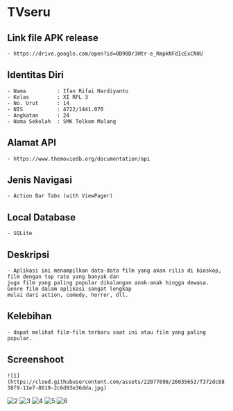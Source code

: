 # TVseru
## Link file APK release
    - https://drive.google.com/open?id=0B90Dr3Htr-e_RmpkNFdIcExCN0U
## Identitas Diri
    - Nama          : Ifan Rifai Hardiyanto
    - Kelas         : XI RPL 3
    - No. Urut      : 14
    - NIS           : 4722/1441.070
    - Angkatan      : 24
    - Nama Sekolah  : SMK Telkom Malang
## Alamat API
    - https://www.themoviedb.org/documentation/api
## Jenis Navigasi
    - Action Bar Tabs (with ViewPager)
## Local Database
    - SQLite
## Deskripsi
    - Aplikasi ini menampilkan data-data film yang akan rilis di bioskop, film dengan top rate yang banyak dan 
    juga film yang paling popular dikalangan anak-anak hingga dewasa. Genre film dalam aplikasi sangat lengkap
    mulai dari action, comedy, horror, dll.
## Kelebihan
    - dapat melihat film-film terbaru saat ini atau film yang paling popular.
## Screenshoot
    ![1](https://cloud.githubusercontent.com/assets/22077698/26035653/f372dc88-38f9-11e7-8619-2c6d93e36dda.jpg)
![2](https://cloud.githubusercontent.com/assets/22077698/26035652/f372cc2a-38f9-11e7-9330-bff196291fac.jpg)
![3](https://cloud.githubusercontent.com/assets/22077698/26035651/f372d8f0-38f9-11e7-8970-05898eba3c00.jpg)
![4](https://cloud.githubusercontent.com/assets/22077698/26035655/f378f5a0-38f9-11e7-8d7b-9a9ed502219b.jpg)
![5](https://cloud.githubusercontent.com/assets/22077698/26035654/f37700f6-38f9-11e7-9d7b-baf8a8504dbc.jpg)
![6](https://cloud.githubusercontent.com/assets/22077698/26035656/f37981be-38f9-11e7-9268-eb83b83c207c.jpg)
